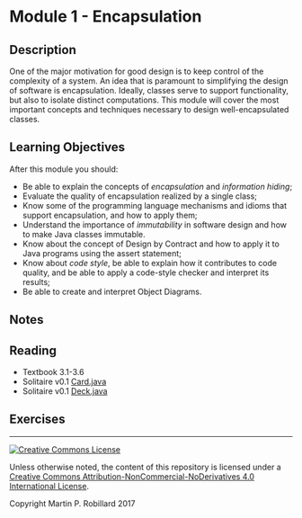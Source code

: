 # Module 1 - Encapsulation

## Description

One of the major motivation for good design is to keep control of the complexity of a system. An idea that is paramount to simplifying the design of software is encapsulation. Ideally, classes serve to support functionality, but also to isolate distinct computations. This module will cover the most important concepts and techniques necessary to design well-encapsulated classes.

## Learning Objectives

After this module you should:

* Be able to explain the concepts of *encapsulation* and *information hiding*;
* Evaluate the quality of encapsulation realized by a single class;
* Know some of the programming language mechanisms and idioms that support encapsulation, and how to apply them;
* Understand the importance of *immutability* in software design and how to make Java classes immutable.
* Know about the concept of Design by Contract and how to apply it to Java programs using the assert statement;
* Know about *code style*, be able to explain how it contributes to code quality, and be able to apply a code-style checker and interpret its results;
* Be able to create and interpret Object Diagrams.

## Notes


## Reading

* Textbook 3.1-3.6
* Solitaire v0.1 [Card.java](https://github.com/prmr/Solitaire/blob/v0.1/src/ca/mcgill/cs/stg/solitaire/cards/Card.java)
* Solitaire v0.1 [Deck.java](https://github.com/prmr/Solitaire/blob/v0.1/src/ca/mcgill/cs/stg/solitaire/cards/Deck.java)

## Exercises


---

<a rel="license" href="http://creativecommons.org/licenses/by-nc-nd/4.0/"><img alt="Creative Commons License" style="border-width:0" src="https://i.creativecommons.org/l/by-nc-nd/4.0/88x31.png" /></a>

Unless otherwise noted, the content of this repository is licensed under a <a rel="license" href="http://creativecommons.org/licenses/by-nc-nd/4.0/">Creative Commons Attribution-NonCommercial-NoDerivatives 4.0 International License</a>. 

Copyright Martin P. Robillard 2017